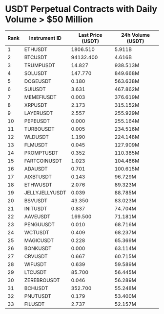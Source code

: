 # USDT Perpetual Contracts with Daily Volume > $50 Million

| Rank | Instrument ID | Last Price (USDT) | 24h Volume (USDT) |
|------|---------------|-------------------|-------------------|
| 1 | ETHUSDT | 1806.510 | 5.911B |
| 2 | BTCUSDT | 94132.400 | 4.616B |
| 3 | TRUMPUSDT | 14.827 | 938.513M |
| 4 | SOLUSDT | 147.770 | 849.668M |
| 5 | DOGEUSDT | 0.180 | 563.638M |
| 6 | SUIUSDT | 3.631 | 467.862M |
| 7 | MEMEFIUSDT | 0.003 | 376.619M |
| 8 | XRPUSDT | 2.173 | 315.152M |
| 9 | LAYERUSDT | 2.557 | 255.929M |
| 10 | PEPEUSDT | 0.000 | 255.164M |
| 11 | TURBOUSDT | 0.005 | 234.516M |
| 12 | WLDUSDT | 1.190 | 224.148M |
| 13 | FLMUSDT | 0.045 | 127.909M |
| 14 | PROMPTUSDT | 0.352 | 110.385M |
| 15 | FARTCOINUSDT | 1.023 | 104.486M |
| 16 | ADAUSDT | 0.701 | 100.615M |
| 17 | AIXBTUSDT | 0.143 | 96.729M |
| 18 | ETHWUSDT | 2.076 | 89.323M |
| 19 | JELLYJELLYUSDT | 0.039 | 88.785M |
| 20 | BSVUSDT | 43.350 | 83.023M |
| 21 | INITUSDT | 0.837 | 74.704M |
| 22 | AAVEUSDT | 169.500 | 71.181M |
| 23 | PENGUUSDT | 0.010 | 68.716M |
| 24 | WCTUSDT | 0.409 | 68.237M |
| 25 | MAGICUSDT | 0.228 | 65.369M |
| 26 | BONKUSDT | 0.000 | 63.114M |
| 27 | CRVUSDT | 0.667 | 60.715M |
| 28 | WIFUSDT | 0.639 | 59.589M |
| 29 | LTCUSDT | 85.700 | 56.445M |
| 30 | ZEREBROUSDT | 0.046 | 56.289M |
| 31 | BCHUSDT | 352.700 | 55.248M |
| 32 | PNUTUSDT | 0.179 | 53.400M |
| 33 | FILUSDT | 2.737 | 52.157M |

